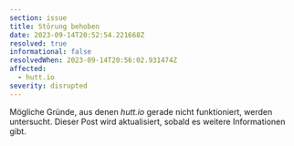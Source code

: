 ```yaml
---
section: issue
title: Störung behoben
date: 2023-09-14T20:52:54.221668Z
resolved: true
informational: false
resolvedWhen: 2023-09-14T20:56:02.931474Z
affected:
  - hutt.io
severity: disrupted
---
```

Mögliche Gründe, aus denen *hutt.io* gerade nicht funktioniert, werden untersucht. Dieser Post wird aktualisiert, sobald es weitere Informationen gibt.

        